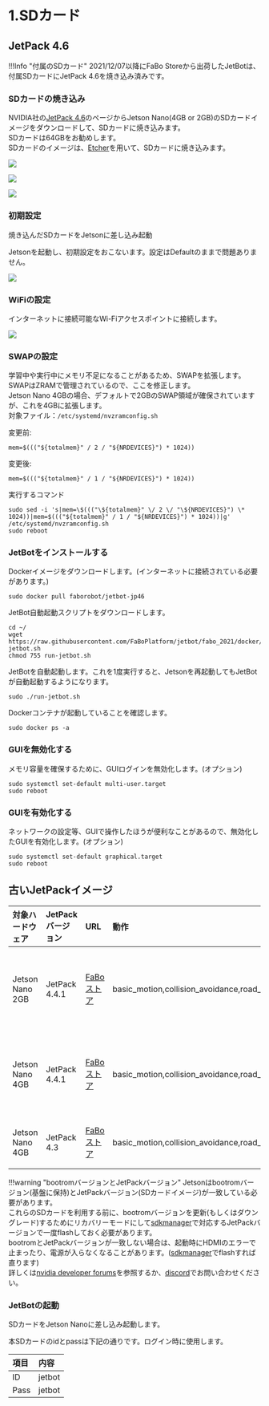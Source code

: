 # 1.SDカード


## JetPack 4.6
!!!Info "付属のSDカード"
    2021/12/07以降にFaBo Storeから出荷したJetBotは、付属SDカードにJetPack 4.6を焼き込み済みです。

### SDカードの焼き込み

NVIDIA社の[JetPack 4.6](https://developer.nvidia.com/jetpack-sdk-46)のページからJetson Nano(4GB or 2GB)のSDカードイメージをダウンロードして、SDカードに焼き込みます。  
SDカードは64GBをお勧めします。  
SDカードのイメージは、[Etcher](https://www.balena.io/etcher/)を用いて、SDカードに焼き込みます。

![](./img/sd001.jpg)

![](./img/sd002.jpg)

![](./img/sd004.jpg)

### 初期設定

焼き込んだSDカードをJetsonに差し込み起動

Jetsonを起動し、初期設定をおこないます。設定はDefaultのままで問題ありません。

![](./img/setting001.jpg)

### WiFiの設定

インターネットに接続可能なWi-Fiアクセスポイントに接続します。

![](./img/wifi001.jpg)


### SWAPの設定
学習中や実行中にメモリ不足になることがあるため、SWAPを拡張します。  
SWAPはZRAMで管理されているので、ここを修正します。  
Jetson Nano 4GBの場合、デフォルトで2GBのSWAP領域が確保されていますが、これを4GBに拡張します。  
対象ファイル：`/etc/systemd/nvzramconfig.sh`  

変更前:
```console
mem=$((("${totalmem}" / 2 / "${NRDEVICES}") * 1024))
```

変更後:
```console
mem=$((("${totalmem}" / 1 / "${NRDEVICES}") * 1024))
```

実行するコマンド  
```console
sudo sed -i 's|mem=\$((("\${totalmem}" \/ 2 \/ "\${NRDEVICES}") \* 1024))|mem=$((("${totalmem}" / 1 / "${NRDEVICES}") * 1024))|g' /etc/systemd/nvzramconfig.sh  
sudo reboot
```

### JetBotをインストールする

Dockerイメージをダウンロードします。(インターネットに接続されている必要があります。)
```console
sudo docker pull faborobot/jetbot-jp46
```

JetBot自動起動スクリプトをダウンロードします。
```console
cd ~/
wget https://raw.githubusercontent.com/FaBoPlatform/jetbot/fabo_2021/docker/run-jetbot.sh
chmod 755 run-jetbot.sh
```

JetBotを自動起動します。これを1度実行すると、Jetsonを再起動してもJetBotが自動起動するようになります。  
```console
sudo ./run-jetbot.sh
```

Dockerコンテナが起動していることを確認します。

```console
sudo docker ps -a
```


### GUIを無効化する
メモリ容量を確保するために、GUIログインを無効化します。(オプション)  

```console
sudo systemctl set-default multi-user.target
sudo reboot
```

### GUIを有効化する
ネットワークの設定等、GUIで操作したほうが便利なことがあるので、無効化したGUIを有効化します。(オプション)  

```console
sudo systemctl set-default graphical.target
sudo reboot
```


## 古いJetPackイメージ

|対象ハードウェア|JetPackバージョン|URL|動作|内容|
|:--|:--|:--|:--|:--|
|Jetson Nano 2GB|JetPack 4.4.1|[FaBoストア](https://fabo.store/collections/jetbot)|basic_motion,collision_avoidance,road_following|docker版、最小限のコード変更、日本語化|
|Jetson Nano 4GB|JetPack 4.4.1|[FaBoストア](https://fabo.store/collections/jetbot)|basic_motion,collision_avoidance,road_following|docker版、最小限のコード変更、日本語化|
|Jetson Nano 4GB|JetPack 4.3|[FaBoストア](https://fabo.store/collections/jetbot)|basic_motion,collision_avoidance,road_following,object_following|コード変更、日本語化|

!!!warning "bootromバージョンとJetPackバージョン"
  Jetsonはbootromバージョン(基盤に保持)とJetPackバージョン(SDカードイメージ)が一致している必要があります。  
  これらのSDカードを利用する前に、bootromバージョンを更新(もしくはダウングレード)するためにリカバリーモードにして[sdkmanager](https://developer.nvidia.com/nvidia-sdk-manager)で対応するJetPackバージョンで一度flashしておく必要があります。  
  bootromとJetPackバージョンが一致しない場合は、起動時にHDMIのエラーで止まったり、電源が入らなくなることがあります。([sdkmanager](https://developer.nvidia.com/nvidia-sdk-manager)でflashすれば直ります)  
  詳しくは[nvidia developer forums](https://forums.developer.nvidia.com/c/agx-autonomous-machines/jetson-embedded-systems/jetson-nano/76)を参照するか、[discord](https://discord.com/invite/fX7UE9R)でお問い合わせください。

### JetBotの起動

SDカードをJetson Nanoに差し込み起動します。

本SDカードのidとpassは下記の通りです。ログイン時に使用します。

|項目|内容|
|:--|:--|
|ID|jetbot|
|Pass|jetbot|

